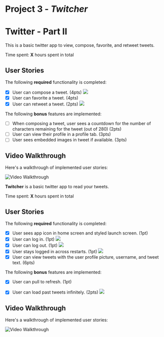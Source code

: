 # Project 3 - *Twitcher*
# Twitter - Part II

This is a basic twitter app to view, compose, favorite, and retweet tweets.

Time spent: **X** hours spent in total

## User Stories

The following **required** functionality is completed:

- [X] User can compose a tweet. (4pts)
![](https://i.imgur.com/iZJ6crQ.gif)
- [X] User can favorite a tweet. (4pts)
- [X] User can retweet a tweet. (2pts)
![](https://i.imgur.com/FYvgctn.gif)

The following **bonus** features are implemented:

- [ ] When composing a tweet, user sees a countdown for the number of characters remaining for the tweet (out of 280) (2pts)
- [ ] User can view their profile in a profile tab. (3pts)
- [ ] User sees embedded images in tweet if available. (3pts)

## Video Walkthrough

Here's a walkthrough of implemented user stories:

<img src='http://i.imgur.com/link/to/your/gif/file.gif' title='Video Walkthrough' width='' alt='Video Walkthrough' />


**Twitcher** is a basic twitter app to read your tweets.

Time spent: **X** hours spent in total

## User Stories

The following **required** functionality is completed:

- [X] User sees app icon in home screen and styled launch screen. (1pt)
- [X] User can log in. (1pt)
![](https://i.imgur.com/sYBWEHo.gif)
- [X] User can log out. (1pt)
![](https://i.imgur.com/qsKOKAZ.gif)
- [X] User stays logged in across restarts. (1pt)
![](https://i.imgur.com/CtCs2XE.gif)
- [X] User can view tweets with the user profile picture, username, and tweet text. (6pts)

The following **bonus** features are implemented:

- [X] User can pull to refresh. (1pt)
- [X] User can load past tweets infinitely. (2pts)
![](https://i.imgur.com/gN96V0W.gif)


## Video Walkthrough

Here's a walkthrough of implemented user stories:

<img src='http://i.imgur.com/link/to/your/gif/file.gif' title='Video Walkthrough' width='' alt='Video Walkthrough' />

